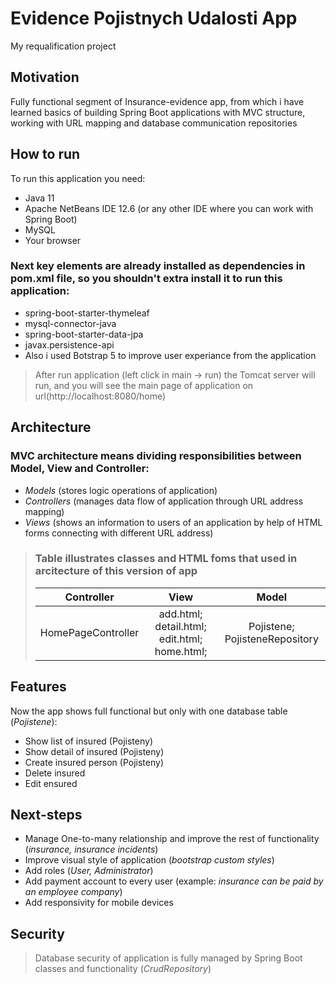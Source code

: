 # Evidence Pojistnych Udalosti App
My requalification project



## Motivation

Fully functional segment of Insurance-evidence app, from which i have learned basics of building Spring Boot applications with MVC structure, working with URL mapping and database communication repositories



## How to run

To run this application you need:

- Java 11
- Apache NetBeans IDE 12.6 (or any other IDE where you can work with Spring Boot)
- MySQL
- Your browser



### Next key elements are already installed as dependencies in pom.xml file, so you shouldn't extra install it to run this application:

- spring-boot-starter-thymeleaf
- mysql-connector-java
- spring-boot-starter-data-jpa
- javax.persistence-api
- Also i used Botstrap 5 to improve user experiance from the application

> 
> After run application (left click in main -> run) the Tomcat server will run, and you will see the main page of application on url(http://localhost:8080/home)
> 



## Architecture

### MVC architecture means dividing responsibilities between Model, View and Controller:

- *Models* (stores logic operations of application)
- *Controllers* (manages data flow of application through URL address mapping)
- *Views* (shows an information to users of an application by help of HTML forms connecting with different URL address)


> ### Table illustrates classes and HTML foms that used in arcitecture of this version of app
> 
> | **Controller** | **View** | **Model** |
> | :-----------: | :-----: | :-------: |
> | HomePageController | add.html; detail.html; edit.html; home.html; | Pojistene; PojisteneRepository |



## Features

Now the app shows full functional but only with one database table (*Pojistene*):

- Show list of insured (Pojisteny)
- Show detail of insured (Pojisteny)
- Create insured person (Pojisteny)
- Delete insured
- Edit ensured



## Next-steps

- Manage One-to-many relationship and improve the rest of functionality (*insurance, insurance incidents*)
- Improve visual style of application (*bootstrap custom styles*)
- Add roles (*User, Administrator*)
- Add payment account to every user (example: *insurance can be paid by an employee company*)
- Add responsivity for mobile devices



## Security

> Database security of application is fully managed by Spring Boot classes and functionality (*CrudRepository*)
